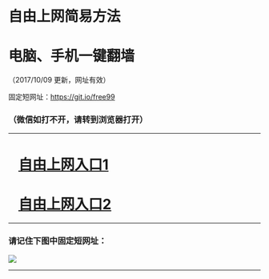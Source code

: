 ﻿# 自由上网简易方法

# 电脑、手机一键翻墙

（2017/10/09 更新，网址有效）

固定短网址：https://git.io/free99

### （微信如打不开，请转到浏览器打开）


***





# &nbsp;&nbsp; <a href="http://ft1766617523.fwq-tz-1001.info/fwqtz01.html?t=10090013791 " target="_blank">自由上网入口1</a>
# &nbsp;&nbsp; <a href="http://ft1874411671.fwq-tz-1002.info/fwqtz02.html?t=100900116835 " target="_blank">自由上网入口2</a>
***

### 请记住下图中固定短网址：

<img src="https://s3-us-west-2.amazonaws.com/fwq-1001/yjfq-20170905okok.png" /> 


***

